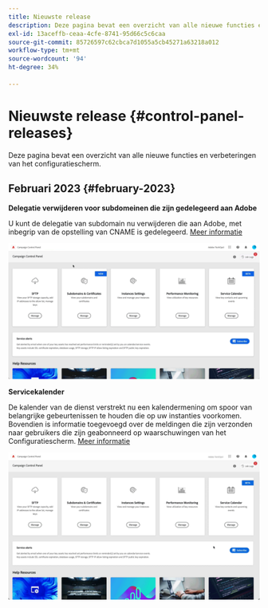```yaml
---
title: Nieuwste release
description: Deze pagina bevat een overzicht van alle nieuwe functies en verbeteringen van het Configuratiescherm
exl-id: 13aceffb-ceaa-4cfe-8741-95d66c5c6caa
source-git-commit: 85726597c62cbca7d1055a5cb45271a63218a012
workflow-type: tm+mt
source-wordcount: '94'
ht-degree: 34%

---
```


# Nieuwste release {#control-panel-releases}

Deze pagina bevat een overzicht van alle nieuwe functies en verbeteringen van het configuratiescherm.

## Februari 2023 {#february-2023}

**Delegatie verwijderen voor subdomeinen die zijn gedelegeerd aan Adobe**

U kunt de delegatie van subdomain nu verwijderen die aan Adobe, met inbegrip van de opstelling van CNAME is gedelegeerd. [Meer informatie](../subdomains-certificates/using/remove-delegated-subdomains.md)

![](assets/do-not-localize/gif-delegation.gif)

**Servicekalender**

De kalender van de dienst verstrekt nu een kalendermening om spoor van belangrijke gebeurtenissen te houden die op uw instanties voorkomen. Bovendien is informatie toegevoegd over de meldingen die zijn verzonden naar gebruikers die zijn geabonneerd op waarschuwingen van het Configuratiescherm. [Meer informatie](../service-events/service-events.md)

![](assets/do-not-localize/gif-calendar.gif)
